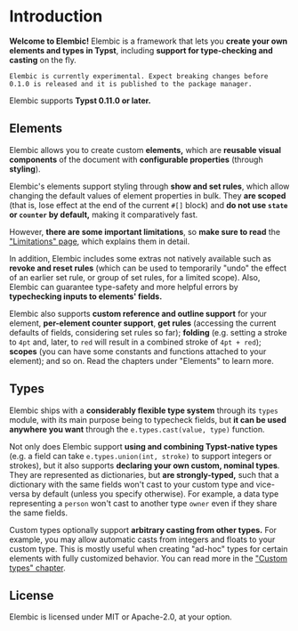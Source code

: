 # Introduction

**Welcome to Elembic!** Elembic is a framework that lets you **create your own elements and types in Typst**, including **support for type-checking and casting** on the fly.

```admonish warning
Elembic is currently experimental. Expect breaking changes before 0.1.0 is released and it is published to the package manager.
```

Elembic supports **Typst 0.11.0 or later.**

## Elements

Elembic allows you to create custom **elements,** which are **reusable visual components** of the document with **configurable properties** (through **styling**).

Elembic's elements support styling through **show and set rules**, which allow changing the default values of element properties in bulk. They **are scoped** (that is, lose effect at the end of the current `#[]` block) and **do not use `state` or `counter` by default,** making it comparatively fast.

However, **there are some important limitations**, so **make sure to read** the ["Limitations" page](./about/limitations.md), which explains them in detail.

In addition, Elembic includes some extras not natively available such as **revoke and reset rules** (which can be used to temporarily "undo" the effect of an earlier set rule, or group of set rules, for a limited scope). Also, Elembic can guarantee type-safety and more helpful errors by **typechecking inputs to elements' fields.**

Elembic also supports **custom reference and outline support** for your element, **per-element counter support**, **get rules** (accessing the current defaults of fields, considering set rules so far); **folding** (e.g. setting a stroke to `4pt` and, later, to `red` will result in a combined stroke of `4pt + red`); **scopes** (you can have some constants and functions attached to your element); and so on. Read the chapters under "Elements" to learn more.

## Types

Elembic ships with a **considerably flexible type system** through its `types` module, with its main purpose being to typecheck fields, but **it can be used anywhere you want** through the `e.types.cast(value, type)` function.

Not only does Elembic support **using and combining Typst-native types** (e.g. a field can take `e.types.union(int, stroke)` to support integers or strokes), but it also supports **declaring your own custom, nominal types**. They are represented as dictionaries, but **are strongly-typed,** such that a dictionary with the same fields won't cast to your custom type and vice-versa by default (unless you specify otherwise). For example, a data type representing a `person` won't cast to another type `owner` even if they share the same fields.

Custom types optionally support **arbitrary casting from other types.** For example, you may allow automatic casts from integers and floats to your custom type. This is mostly useful when creating "ad-hoc" types for certain elements with fully customized behavior. You can read more in the ["Custom types" chapter](./types/custom-types/.).

## License

Elembic is licensed under MIT or Apache-2.0, at your option.
